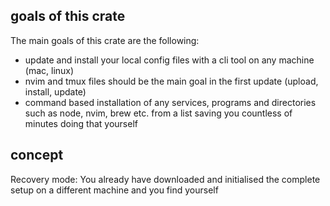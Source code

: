 ## goals of this crate

The main goals of this crate are the following:

- update and install your local config files with a cli tool on any machine (mac, linux)
- nvim and tmux files should be the main goal in the first update (upload, install, update)
- command based installation of any services, programs and directories such as node, nvim, brew etc. from a list
  saving you countless of minutes doing that yourself

## concept

Recovery mode: You already have downloaded and initialised the complete setup on a different machine and you find yourself
